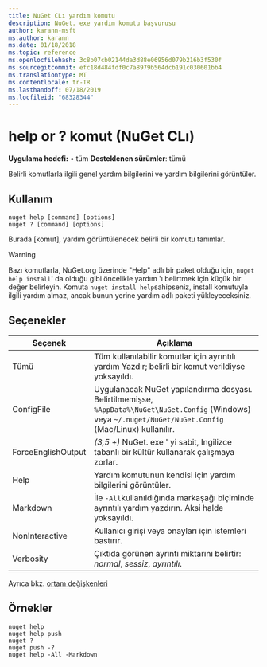 ```yaml
---
title: NuGet CLı yardım komutu
description: NuGet. exe yardım komutu başvurusu
author: karann-msft
ms.author: karann
ms.date: 01/18/2018
ms.topic: reference
ms.openlocfilehash: 3c8b07cb02144da3d88e06956d079b216b3f530f
ms.sourcegitcommit: efc18d484fdf0c7a8979b564dcb191c030601bb4
ms.translationtype: MT
ms.contentlocale: tr-TR
ms.lasthandoff: 07/18/2019
ms.locfileid: "68328344"
---
```

# <a name="help-or--command-nuget-cli"></a>help or ? komut (NuGet CLı)

**Uygulama hedefi:** &bullet; tüm **Desteklenen sürümler**: tümü

Belirli komutlarla ilgili genel yardım bilgilerini ve yardım bilgilerini görüntüler.

## <a name="usage"></a>Kullanım

```cli
nuget help [command] [options]
nuget ? [command] [options]
```

Burada [komut], yardım görüntülenecek belirli bir komutu tanımlar.

> [!Warning]
> Bazı komutlarla, NuGet.org üzerinde "Help" adlı bir  paket olduğu için, `nuget help install`' da olduğu gibi öncelikle yardım 'ı belirtmek için küçük bir değer belirleyin. Komuta `nuget install help`sahipseniz, install komutuyla ilgili yardım almaz, ancak bunun yerine yardım adlı paketi yükleyeceksiniz.

## <a name="options"></a>Seçenekler

| Seçenek | Açıklama |
| --- | --- |
| Tümü | Tüm kullanılabilir komutlar için ayrıntılı yardım Yazdır; belirli bir komut verildiyse yoksayıldı. |
| ConfigFile | Uygulanacak NuGet yapılandırma dosyası. Belirtilmemişse, `%AppData%\NuGet\NuGet.Config` (Windows) veya `~/.nuget/NuGet/NuGet.Config` (Mac/Linux) kullanılır.|
| ForceEnglishOutput | *(3,5 +)* NuGet. exe ' yi sabit, Ingilizce tabanlı bir kültür kullanarak çalışmaya zorlar. |
| Help | Yardım komutunun kendisi için yardım bilgilerini görüntüler. |
| Markdown | İle `-All`kullanıldığında markaşağı biçiminde ayrıntılı yardım yazdırın. Aksi halde yoksayıldı. |
| NonInteractive | Kullanıcı girişi veya onayları için istemleri bastırır. |
| Verbosity | Çıktıda görünen ayrıntı miktarını belirtir: *normal*, *sessiz*, *ayrıntılı*. |

Ayrıca bkz. [ortam değişkenleri](cli-ref-environment-variables.md)

## <a name="examples"></a>Örnekler

```cli
nuget help
nuget help push
nuget ?
nuget push -?
nuget help -All -Markdown
```
